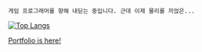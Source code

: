 ```
게임 프로그래머를 향해 내딛는 중입니다. 근데 이제 물리를 끼얹은...
```

[![Top Langs](https://github-readme-stats.vercel.app/api/top-langs/?username=hhj3258&layout=compact)](https://github.com/anuraghazra/github-readme-stats)

[Portfolio is here!](https://github.com/hhj3258/Portfolio)
